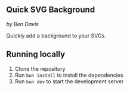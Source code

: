 ## Quick SVG Background

_by Ben Davis_

Quickly add a background to your SVGs.

## Running locally

1. Clone the repository
2. Run `bun install` to install the dependencies
3. Run `bun dev` to start the development server
